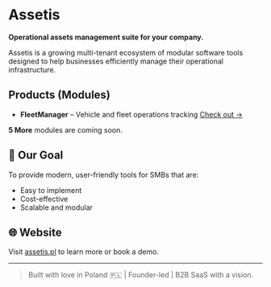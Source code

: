 # Assetis

**Operational assets management suite for your company.**

Assetis is a growing multi-tenant ecosystem of modular software tools designed to help businesses efficiently manage their operational infrastructure.

## Products (Modules)

- **FleetManager** – Vehicle and fleet operations tracking [Check out ->](https://assetis.pl/fleetmanager)

**5 More** modules are coming soon.

## 🎯 Our Goal

To provide modern, user-friendly tools for SMBs that are:
- Easy to implement
- Cost-effective
- Scalable and modular

## 🌐 Website

Visit [assetis.pl](https://assetis.pl) to learn more or book a demo.

---

> Built with love in Poland 🇵🇱 | Founder-led | B2B SaaS with a vision.
